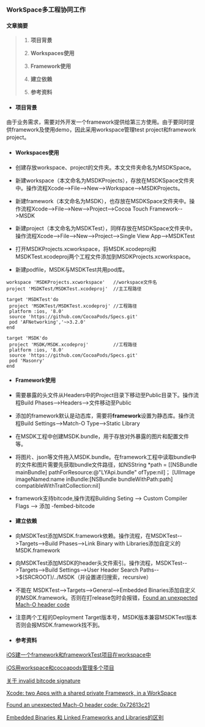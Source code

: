 ### WorkSpace多工程协同工作

#### **文章摘要**

> 1. **项目背景**
>
> 2. **Workspaces使用**
>
> 3. **Framework使用**
>
> 4. **建立依赖**
>
> 5. **参考资料**

* #### 项目背景

由于业务需求，需要对外开发一个framework提供给第三方使用。由于要同时提供framework及使用demo，因此采用workspace管理test project和framework project。

* #### **Workspaces使用**
* 创建存放workspace、project的文件夹。本文文件夹命名为MSDKSpace。

* 新建workspace（本文命名为MSDKProjects），存放在MSDKSpace文件夹中。操作流程Xcode--&gt;File--&gt;New--&gt;Workspace--&gt;MSDKProjects。
* 新建framework（本文命名为MSDK），也存放在MSDKSpace文件夹中。操作流程Xcode--&gt;File--&gt;New--&gt;Project--&gt;Cocoa Touch Framework--&gt;MSDK
* 新建project（本文命名为MSDKTest），同样存放在MSDKSpace文件夹中。操作流程Xcode--&gt;File--&gt;New--&gt;Project--&gt;Single View App--&gt;MSDKTest
* 打开MSDKProjects.xcworkspace，将MSDK.xcodeproj和MSDKTest.xcodeproj两个工程文件添加到MSDKProjects.xcworkspace。
* 新建podfile，MSDK与MSDKTest共用pod库。

```
workspace 'MSDKProjects.xcworkspace'   //workspace文件名
project 'MSDKTest/MSDKTest.xcodeproj'  //主工程路径

target 'MSDKTest'do
 project 'MSDKTest/MSDKTest.xcodeproj' //工程路径
 platform :ios, '8.0'
 source 'https://github.com/CocoaPods/Specs.git'
 pod 'AFNetworking','~>3.2.0'
end

target 'MSDK'do
 project 'MSDK/MSDK.xcodeproj'         //工程路径
 platform :ios, '8.0'
 source 'https://github.com/CocoaPods/Specs.git'
 pod 'Masonry'
end
```

* #### **Framework使用**
* 需要暴露的头文件从Headers中的Project目录下移动至Public目录下。操作流程Build Phases--&gt;Headers--&gt;文件移动至Public

* 添加的framework默认是动态库，需要将**framework**设置为静态库。操作流程Build Settings--&gt;Match-O Type--&gt;Static Library
* 在MSDK工程中创建MSDK.bundle，用于存放对外暴露的图片和配置文件等。
* 将图片、json等文件拖入MSDK.bundle。在framework工程中读取bundle中的文件和图片需要先获取bundle文件路径，如NSString \*path = \[\[NSBundle mainBundle\] pathForResource:@"LYApi.bundle" ofType:nil\]； \[UIImage imageNamed:name inBundle:\[NSBundle bundleWithPath:path\] compatibleWithTraitCollection:nil\]
* framework支持bitcode,操作流程Building Seting --&gt;  Custom Compiler Flags --&gt; 添加 -fembed-bitcode

* #### 建立依赖
* 向MSDKTest添加MSDK.framework依赖。操作流程，在MSDKTest--&gt;Targets--&gt;Build Phases--&gt;Link Binary with Libraries添加自定义的MSDK.framework

* 向MSDKTest添加MSDK的header头文件索引。操作流程，MSDKTest--&gt;Targets--&gt;Build Settings--&gt;User Header Search Paths--&gt;$\(SRCROOT\)/../MSDK（并设置递归搜索，recursive）
* 不能在 MSDKTest--&gt;Targets--&gt;General--&gt;Embedded Binaries添加自定义的MSDK.framework。否则在打release包时会报错，[Found an unexpected Mach-O header code](#)
* 注意两个工程的Deployment Target版本号，MSDK版本兼容MSDKTest版本否则会报MSDK.framework找不到。

* #### **参考资料**

[iOS建一个framework和frameworkTest项目在workspace中](https://www.jianshu.com/p/a488399a14cd)

[iOS用workspace和cocoapods管理多个项目](http://blog.sina.com.cn/s/blog_14ddfbc6f0102x8tx.html)

[关于 invalid bitcode signature](https://juejin.im/entry/5948c3b88d6d81cc72fd2c5e)

[Xcode: two Apps with a shared private Framework, in a WorkSpace](http://netsplit.com/xcode-two-apps-with-a-shared-private-framework-in-a-workspace)

[Found an unexpected Mach-O header code: 0x72613c21](https://www.jianshu.com/p/49f94e711fc2)

[Embedded Binaries 和 Linked Frameworks and Libraries的区别](https://www.googleapple.com/Embedded-Binaries-和-Linked-Frameworks-and-Libraries的区别.html)

